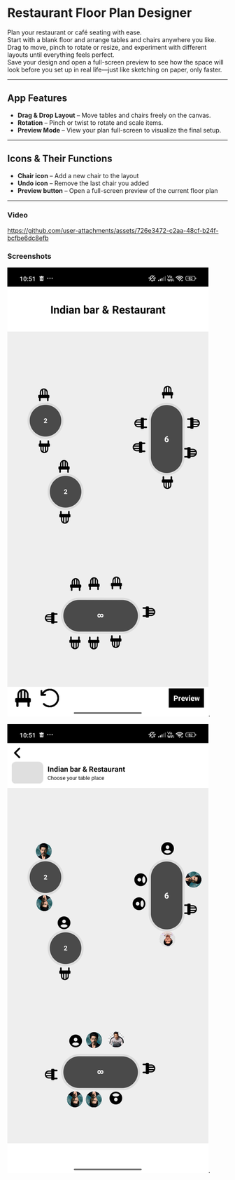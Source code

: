 


# Restaurant Floor Plan Designer

Plan your restaurant or café seating with ease.  
Start with a blank floor and arrange tables and chairs anywhere you like.  
Drag to move, pinch to rotate or resize, and experiment with different layouts until everything feels perfect.  
Save your design and open a full-screen preview to see how the space will look before you set up in real life—just like sketching on paper, only faster.

---

## App Features

- **Drag & Drop Layout** – Move tables and chairs freely on the canvas.  
- **Rotation** – Pinch or twist to rotate and scale items.  
- **Preview Mode** – View your plan full-screen to visualize the final setup.  

---

## Icons & Their Functions

- **Chair icon** – Add a new chair to the layout  
- **Undo icon** – Remove the last chair you added  
- **Preview button** – Open a full-screen preview of the current floor plan

---

### Video

https://github.com/user-attachments/assets/726e3472-c2aa-48cf-b24f-bcfbe6dc8efb


### Screenshots

![Screenshot_20250916_225141](https://github.com/rahul0007/AndroidTask/blob/077fbd4c59438929b21ea748244c9e968fed4c0d/Screenshot_20250916_225141.png).

![Screenshot_20250916_225159](https://github.com/rahul0007/AndroidTask/blob/077fbd4c59438929b21ea748244c9e968fed4c0d/Screenshot_20250916_225159.png).








